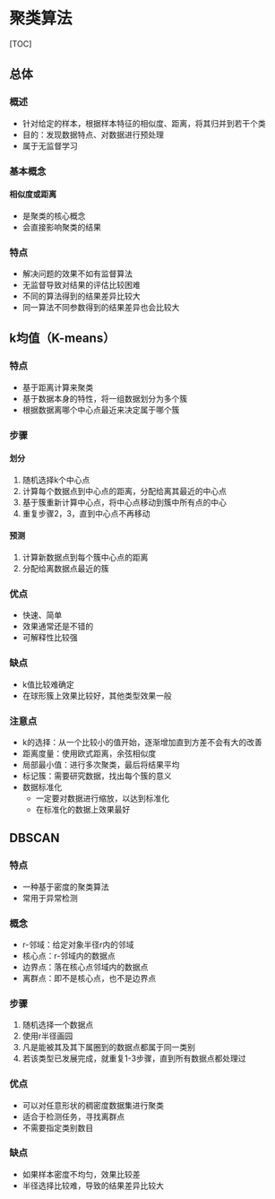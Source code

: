 

# 聚类算法

[TOC]

## 总体

### 概述
* 针对给定的样本，根据样本特征的相似度、距离，将其归并到若干个类
* 目的：发现数据特点、对数据进行预处理
* 属于无监督学习

### 基本概念
#### 相似度或距离
* 是聚类的核心概念
* 会直接影响聚类的结果

### 特点
* 解决问题的效果不如有监督算法
* 无监督导致对结果的评估比较困难
* 不同的算法得到的结果差异比较大
* 同一算法不同参数得到的结果差异也会比较大

## k均值（K-means）

### 特点
* 基于距离计算来聚类
* 基于数据本身的特性，将一组数据划分为多个簇
* 根据数据离哪个中心点最近来决定属于哪个簇

### 步骤
#### 划分
1. 随机选择k个中心点
2. 计算每个数据点到中心点的距离，分配给离其最近的中心点
3. 基于簇重新计算中心点，将中心点移动到簇中所有点的中心
4. 重复步骤2，3，直到中心点不再移动

#### 预测
1. 计算新数据点到每个簇中心点的距离
1. 分配给离数据点最近的簇

### 优点
* 快速、简单
* 效果通常还是不错的
* 可解释性比较强

### 缺点
* k值比较难确定
* 在球形簇上效果比较好，其他类型效果一般

### 注意点
* k的选择：从一个比较小的值开始，逐渐增加直到方差不会有大的改善
* 距离度量：使用欧式距离，余弦相似度
* 局部最小值：进行多次聚类，最后将结果平均
* 标记簇：需要研究数据，找出每个簇的意义
* 数据标准化
    * 一定要对数据进行缩放，以达到标准化
    * 在标准化的数据上效果最好




## DBSCAN

### 特点
* 一种基于密度的聚类算法
* 常用于异常检测

### 概念
* r-邻域：给定对象半径r内的邻域
* 核心点：r-邻域内的数据点
* 边界点：落在核心点邻域内的数据点
* 离群点：即不是核心点，也不是边界点

### 步骤
1. 随机选择一个数据点
2. 使用r半径画园
3. 凡是能被其及其下属圈到的数据点都属于同一类别
4. 若该类型已发展完成，就重复1-3步骤，直到所有数据点都处理过

### 优点
* 可以对任意形状的稠密度数据集进行聚类
* 适合于检测任务，寻找离群点
* 不需要指定类别数目

### 缺点
* 如果样本密度不均匀，效果比较差
* 半径选择比较难，导致的结果差异比较大  